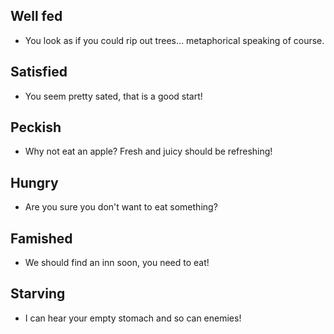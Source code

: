 ## Well fed

- You look as if you could rip out trees... metaphorical speaking of course.

## Satisfied

- You seem pretty sated, that is a good start!

## Peckish

- Why not eat an apple? Fresh and juicy should be refreshing!

## Hungry

- Are you sure you don't want to eat something?

## Famished

- We should find an inn soon, you need to eat!

## Starving

- I can hear your empty stomach and so can enemies!
